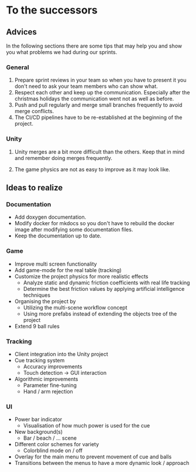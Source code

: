 # To the successors

## Advices

In the following sections there are some tips that may help you and show you what problems we had during our sprints. 

### General

1. Prepare sprint reviews in your team so when you have to present it you don't need to ask your team members who can show what. 
2. Respect each other and keep up the communication. Especially after the christmas holidays the communication went not as well as before. 
3. Push and pull regularly and merge small branches frequently to avoid merge conflicts. 
4. The CI/CD pipelines have to be re-established at the beginning of the project. 

### Unity

1. Unity merges are a bit more difficult than the others. Keep that in mind and remember doing merges frequently.

2. The game physics are not as easy to improve as it may look like. 

## Ideas to realize

### Documentation

* Add doxygen documentation.
* Modify docker for mkdocs so you don't have to rebuild the docker image after modifying some documentation files. 
* Keep the documentation up to date.

### Game

* Improve multi screen functionality
* Add game-mode for the real table (tracking)
* Customize the project physics for more realistic effects
    * Analyze static and dynamic friction coefficients with real life tracking
    * Determine the best friction values by applying artificial intelligence techniques
* Organising the project by
    * Utilizing the multi-scene workflow concept
    * Using more prefabs instead of extending the objects tree of the project
* Extend 9 ball rules

### Tracking

* Client integration into the Unity project
* Cue tracking system
    * Accuracy improvements
    * Touch detection -> GUI interaction
* Algorithmic improvements
    * Parameter fine-tuning
    * Hand / arm rejection

### UI

* Power bar indicator
    * Visualisation of how much power is used for the cue
* New background(s)
    * Bar / beach / ... scene
* Different color schemes for variety
    * Colorblind mode on / off
* Overlay for the main menu to prevent movement of cue and balls
* Transitions between the menus to have a more dynamic look / approach

